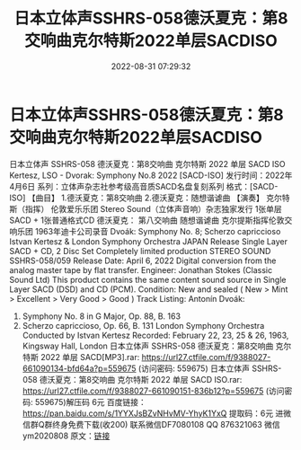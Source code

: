 ﻿---
title: 日本立体声SSHRS-058德沃夏克：第8交响曲克尔特斯2022单层SACDISO
date: 2022-08-31 07:29:32
categories: 新碟专辑、稀有等精品
tags: 纯音雅乐
---
# 日本立体声SSHRS-058德沃夏克：第8交响曲克尔特斯2022单层SACDISO

日本立体声 SSHRS-058 德沃夏克：第8交响曲 克尔特斯 2022 单层 SACD ISO
Kertesz, LSO - Dvorak: Symphony No.8 2022
[SACD-ISO]
发行时间：2022年4月6日
系列：立体声杂志社参考级高音质SACD名盘复刻系列
格式：[SACD-ISO]
【曲目】
1.德沃夏克：第8交响曲
2.德沃夏克：随想谐谑曲
【演奏】
克尔特斯（指挥）
伦敦爱乐乐团
Stereo Sound（立体声音响）杂志独家发行
1张单层SACD + 1张普通格式CD
德沃夏克：
第八交响曲
随想谐谑曲
克尔提斯指挥伦敦交响乐团
1963年迪卡公司录音
Dvoák: Symphony No. 8; Scherzo
capriccioso
Istvan Kertesz & London Symphony Orchestra
JAPAN Release Single Layer SACD + CD, 2 Disc Set
Completely limited production
STEREO SOUND SSHRS-058/059
Release Date: April 6, 2022
Digital conversion from the analog master tape by flat
transfer.
Engineer: Jonathan Stokes (Classic Sound Ltd)
This product contains the same content sound source in Single
Layer SACD (DSD) and CD (PCM).
Condition: New and sealed
( New > Mint > Excellent > Very Good > Good
)
Track Listing:
Antonín Dvoák:
1. Symphony No. 8 in G Major, Op. 88, B. 163
2. Scherzo capriccioso, Op. 66, B. 131
London Symphony Orchestra
Conducted by Istvan Kertesz
Recorded: February 22, 23, 25 & 26, 1963, Kingsway Hall,
London
日本立体声 SSHRS-058 德沃夏克：第8交响曲 克尔特斯 2022 单层
SACD[MP3].rar: https://url27.ctfile.com/f/9388027-661090134-bfd64a?p=559675
(访问密码: 559675)
日本立体声 SSHRS-058 德沃夏克：第8交响曲 克尔特斯 2022 单层 SACD ISO.rar: https://url27.ctfile.com/f/9388027-661090151-836b12?p=559675
(访问密码: 559675)解压码 6元
百度链接：https://pan.baidu.com/s/1YYXJsBZvNHvMV-YhyK1YxQ
提取码：6元
进微信群Q群终身免费下载(收200)
联系微信DF7080108 QQ 876321063
微信ym2020808
原文：[链接](https://blog.sina.com.cn/s/blog_1647c7e7601030z5i.html)